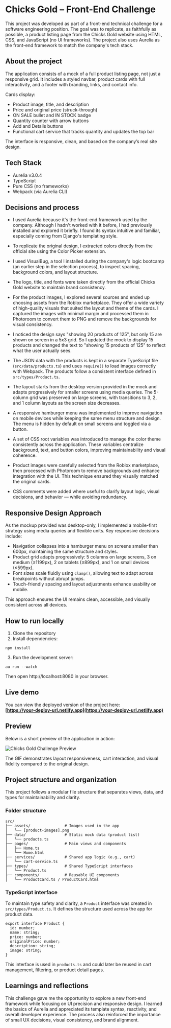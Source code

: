
# Chicks Gold – Front-End Challenge

This project was developed as part of a front-end technical challenge for a software engineering position. The goal was to replicate, as faithfully as possible, a product listing page from the Chicks Gold website using HTML, CSS, and JavaScript (no UI frameworks). The project also uses Aurelia as the front-end framework to match the company's tech stack.

## About the project

The application consists of a mock of a full product listing page, not just a responsive grid. It includes a styled navbar, product cards with full interactivity, and a footer with branding, links, and contact info. 

Cards display:
- Product image, title, and description
- Price and original price (struck-through)
- ON SALE bullet and IN STOCK badge
- Quantity counter with arrow buttons
- Add and Details buttons
- Functional cart service that tracks quantity and updates the top bar

The interface is responsive, clean, and based on the company’s real site design.

## Tech Stack

- Aurelia v3.0.4
- TypeScript
- Pure CSS (no frameworks)
- Webpack (via Aurelia CLI)

## Decisions and process

- I used Aurelia because it's the front-end framework used by the company. Although I hadn't worked with it before, I had previously installed and explored it briefly. I found its syntax intuitive and familiar, especially coming from Django's templating style.

- To replicate the original design, I extracted colors directly from the official site using the Color Picker extension.

- I used VisualBug, a tool I installed during the company's logic bootcamp (an earlier step in the selection process), to inspect spacing, background colors, and layout structure.

- The logo, title, and fonts were taken directly from the official Chicks Gold website to maintain brand consistency.

- For the product images, I explored several sources and ended up choosing assets from the Roblox marketplace. They offer a wide variety of high-quality visuals that suited the layout and theme of the cards. I captured the images with minimal margin and processed them in Photoroom to convert them to PNG and remove the backgrounds for visual consistency.

- I noticed the design says "showing 20 products of 125", but only 15 are shown on screen in a 5x3 grid. So I updated the mock to display 15 products and changed the text to "showing 15 products of 125" to reflect what the user actually sees.

- The JSON data with the products is kept in a separate TypeScript file (`src/data/products.ts`) and uses `require()` to load images correctly with Webpack. The products follow a consistent interface defined in `src/types/Product.ts`.

- The layout starts from the desktop version provided in the mock and adapts progressively for smaller screens using media queries. The 5-column grid was preserved on large screens, with transitions to 3, 2, and 1 column layouts as the screen size decreases.

- A responsive hamburger menu was implemented to improve navigation on mobile devices while keeping the same menu structure and design. The menu is hidden by default on small screens and toggled via a button.

- A set of CSS root variables was introduced to manage the color theme consistently across the application. These variables centralize background, text, and button colors, improving maintainability and visual coherence.

- Product images were carefully selected from the Roblox marketplace, then processed with Photoroom to remove backgrounds and enhance integration with the UI. This technique ensured they visually matched the original cards.

- CSS comments were added where useful to clarify layout logic, visual decisions, and behavior — while avoiding redundancy.

## Responsive Design Approach

As the mockup provided was desktop-only, I implemented a mobile-first strategy using media queries and flexible units. Key responsive decisions include:

- Navigation collapses into a hamburger menu on screens smaller than 600px, maintaining the same structure and styles.
- Product grid adapts progressively: 5 columns on large screens, 3 on medium (≤1199px), 2 on tablets (≤899px), and 1 on small devices (≤599px).
- Font sizes scale fluidly using `clamp()`, allowing text to adapt across breakpoints without abrupt jumps.
- Touch-friendly spacing and layout adjustments enhance usability on mobile.

This approach ensures the UI remains clean, accessible, and visually consistent across all devices.

## How to run locally

1. Clone the repository  
2. Install dependencies:

```
npm install
```

3. Run the development server:

```
au run --watch
```

Then open http://localhost:8080 in your browser.

## Live demo

You can view the deployed version of the project here:  
**[https://your-deploy-url.netlify.app](https://your-deploy-url.netlify.app)**

## Preview

Below is a short preview of the application in action:

![Chicks Gold Challenge Preview](assets/demo.gif)

The GIF demonstrates layout responsiveness, cart interaction, and visual fidelity compared to the original design.

## Project structure and organization

This project follows a modular file structure that separates views, data, and types for maintainability and clarity.

### Folder structure

```
src/
├── assets/               # Images used in the app
│   └── [product-images].png
├── data/                 # Static mock data (product list)
│   └── products.ts
├── pages/                # Main views and components
│   ├── Home.ts
│   └── Home.html
├── services/             # Shared app logic (e.g., cart)
│   └── cart-service.ts
├── types/                # Shared TypeScript interfaces
│   └── Product.ts
├── components/           # Reusable UI components
│   └── ProductCard.ts / ProductCard.html
```

### TypeScript interface

To maintain type safety and clarity, a `Product` interface was created in `src/types/Product.ts`. It defines the structure used across the app for product data.

```
export interface Product {
  id: number;
  name: string;
  price: number;
  originalPrice: number;
  description: string;
  image: string;
}
```

This interface is used in `products.ts` and could later be reused in cart management, filtering, or product detail pages.

## Learnings and reflections

This challenge gave me the opportunity to explore a new front-end framework while focusing on UI precision and responsive design. I learned the basics of Aurelia and appreciated its template syntax, reactivity, and overall developer experience. The process also reinforced the importance of small UX decisions, visual consistency, and brand alignment.
